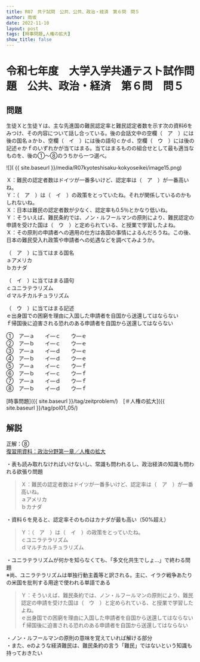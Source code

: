 ```yaml
---
title: R07　共テ試問　公共、公共、政治・経済　第６問　問５
author: 雨坂
date: 2022-11-10
layout: post
tags: [時事問題,人権の拡大]
show_title: false
---
```

  
# 令和七年度　大学入学共通テスト試作問題　公共、政治・経済　第６問　問５  

## 問題  
生徒Ｘと生徒Ｙは、主な先進国の難民認定率と難民認定者数を示す次の資料6をみつけ、その内容について話し合っている。後の会話文中の空欄（　ア　）には後の国名ａかｂ、空欄（　イ　）には後の語句ｃかｄ、空欄（　ウ　）には後の記述ｅかｆのいずれかが当てはまる。当てはまるものの組合せとして最も適当なものを、後の①～⑧のうちから一つ選べ。  
  
![]( {{ site.baseurl }}/media/R07kyoteshisaku-kokyoseikei/image15.png)  
  
Ｘ：難民の認定者数はドイツが一番多いけど、認定率は（　ア　）が一番高いね。  
Ｙ：（　ア　）は（　イ　）の政策をとっていたね。それが関係しているのかもしれないね。  
Ｘ：日本は難民の認定者数が少なく、認定率も0.5％とかなり低いね。  
Ｙ：そういえば、難民条約では、ノン・ルフールマンの原則により、難民認定の申請を受けた国は（　ウ　）と定められている、と授業で学習したよね。  
Ｘ：その原則の申請者への適用の仕方は各国の事情によるんだろうね。この後、日本の難民受入れ政策や申請者への処遇などを調べてみようか。  
  
（　ア　）に当てはまる国名  
ａアメリカ  
ｂカナダ  
  
（　イ　）に当てはまる語句  
ｃユニラテラリズム  
ｄマルチカルチュラリズム  
  
（　ウ　）に当てはまる記述  
ｅ出身国での困窮を理由に入国した申請者を自国から送還してはならない  
ｆ帰国後に迫害される恐れのある申請者を自国から送還してはならない  
  
①　ア―ａ　　イ―ｃ　　ウ―ｅ  
②　ア―ｂ　　イ―ｃ　　ウ―ｅ  
③　ア―ａ　　イ―ｄ　　ウ―ｅ  
④　ア―ｂ　　イ―ｄ　　ウ―ｅ  
⑤　ア―ａ　　イ―ｃ　　ウ―ｆ  
⑥　ア―ｂ　　イ―ｃ　　ウ―ｆ  
⑦　ア―ａ　　イ―ｄ　　ウ―ｆ  
⑧　ア―ｂ　　イ―ｄ　　ウ―ｆ  
  
[時事問題]({{ site.baseurl }}/tag/zeitproblem/)　[＃人権の拡大]({{ site.baseurl }}/tag/pol01_05/)  
  
## 解説  
正解：⑧  
[復習用資料：政治分野第一章／人権の拡大](https://teacheramesaka.github.io/highschoolpolitics/01_05.html)
  
・表も読み取れなければいけないし、常識も問われるし、政治経済の知識も問われる欲張り問題  
  
>Ｘ：難民の認定者数はドイツが一番多いけど、認定率は（　ア　）が一番高いね。  
>ａアメリカ  
>ｂカナダ  
  
・資料６を見ると、認定率そのものはカナダが最も高い（50%超え）  
  
>Ｙ：（　ア　）は（　イ　）の政策をとっていたね。  
>ｃユニラテラリズム  
>ｄマルチカルチュラリズム  
  
・ユニラテラリズムが何かを知らなくても、「多文化共生でしょ…」で終わる問題  
※尚、ユニラテラリズムは単独行動主義等と訳される。主に、イラク戦争あたりの米国を批判する用途で使われる単語である  
  
>Ｙ：そういえば、難民条約では、ノン・ルフールマンの原則により、難民認定の申請を受けた国は（　ウ　）と定められている、と授業で学習したよね。  
>ｅ出身国での困窮を理由に入国した申請者を自国から送還してはならない  
>ｆ帰国後に迫害される恐れのある申請者を自国から送還してはならない  
  
・ノン・ルフールマンの原則の意味を覚えていれば解ける部分  
・また、eのような経済難民は、難民条約の言う「難民」ではないという知識も持っておきたい  